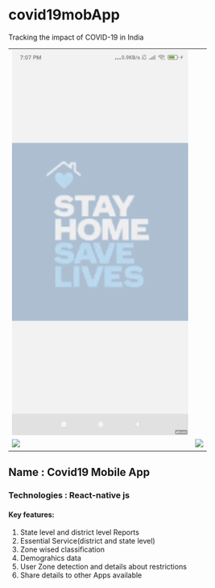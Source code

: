 # covid19mobApp
Tracking the impact of COVID-19 in India 

<table>
  <tr>
    <td style=“margin:10px;”><img src="assets/gif.gif" style=“margin:10px;” width="350"></td>
  </tr>
  <tr>
    <td style=“margin:10px;”><img src="assets/zone.gif" style=“margin:10px;” width="350"></td>
    <td style=“margin:10px;”><img src="assets/services.gif" style=“margin:10px;” width="350"></td>
  </tr>
</table>

<h2> Name : Covid19 Mobile App </h2>
<h3> Technologies : React-native js </h3> 
<h4> Key features: </h4> 
 <ol>
  <li>State level and district level Reports</li>
  <li>Essential Service(district and state level)</li>
  <li>Zone wised classification</li>
  <li>Demograhics data</li>
  <li> User Zone detection and details about restrictions</li>
  <li>Share details to other Apps available</li>
</ol>
   
